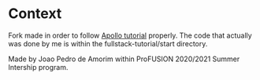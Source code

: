 # Context

Fork made in order to follow [Apollo tutorial](http://apollographql.com/docs/tutorial/introduction.html) properly. The code that actually was done by me is within the fullstack-tutorial/start directory. 

Made by Joao Pedro de Amorim within ProFUSION 2020/2021 Summer Intership program.
